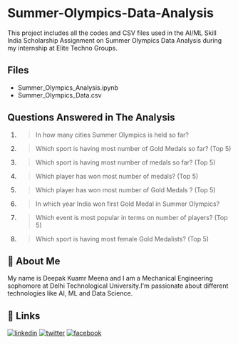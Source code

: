 # Summer-Olympics-Data-Analysis

This project includes all the codes and CSV files used in the AI/ML Skill India Scholarship Assignment on Summer Olympics Data Analysis during my internship at Elite Techno Groups.

## Files

- Summer_Olympics_Analysis.ipynb
- Summer_Olympics_Data.csv
  
## Questions Answered in The Analysis

1. >In how many cities Summer Olympics is held so far?
2. >Which sport is having most number of Gold Medals so far? (Top 5)
3. >Which sport is having most number of medals so far? (Top 5)
4. >Which player has won most number of medals? (Top 5)
5. >Which player has won most number of Gold Medals ? (Top 5)
6. >In which year India won first Gold Medal in Summer Olympics?
7. >Which event is most popular in terms on number of players? (Top 5)
8. >Which sport is having most female Gold Medalists? (Top 5)
  
## 🚀 About Me

My name is Deepak Kuamr Meena and I am a Mechanical Engineering sophomore at Delhi Technological University.I'm passionate about different technologies like AI, ML and Data Science.

## 🔗 Links

[![linkedin](https://img.shields.io/badge/linkedin-0A66C2?style=for-the-badge&logo=linkedin&logoColor=white)](https://www.linkedin.com/in/deepak-meena-08b302216/)
[![twitter](https://img.shields.io/badge/twitter-0A66C2?style=for-the-badge&logo=twitter&logoColor=white)](https://twitter.com/deepak_rj29)
[![facebook](https://img.shields.io/badge/facebook-1DA1F2?style=for-the-badge&logo=facebook&logoColor=white)](https://www.facebook.com/profile.php?id=100040596649222)
  
